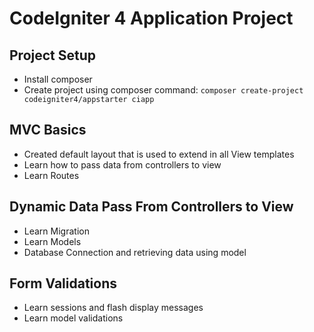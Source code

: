 # CodeIgniter 4 Application Project

## Project Setup

- Install composer
- Create project using composer command: `composer create-project codeigniter4/appstarter ciapp`

## MVC Basics

- Created default layout that is used to extend in all View templates
- Learn how to pass data from controllers to view
- Learn Routes

## Dynamic Data Pass From Controllers to View

- Learn Migration
- Learn Models
- Database Connection and retrieving data using model

## Form Validations

- Learn sessions and flash display messages
- Learn model validations